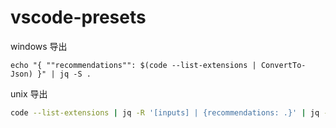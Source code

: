 # vscode-presets

windows 导出
```pwsh
echo "{ ""recommendations"": $(code --list-extensions | ConvertTo-Json) }" | jq -S .
```

unix 导出
```bash
code --list-extensions | jq -R '[inputs] | {recommendations: .}' | jq -S '.'
```
